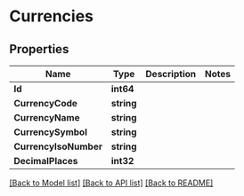 # Currencies

## Properties

Name | Type | Description | Notes
------------ | ------------- | ------------- | -------------
**Id** | **int64** |  | 
**CurrencyCode** | **string** |  | 
**CurrencyName** | **string** |  | 
**CurrencySymbol** | **string** |  | 
**CurrencyIsoNumber** | **string** |  | 
**DecimalPlaces** | **int32** |  | 

[[Back to Model list]](../README.md#documentation-for-models) [[Back to API list]](../README.md#documentation-for-api-endpoints) [[Back to README]](../README.md)



